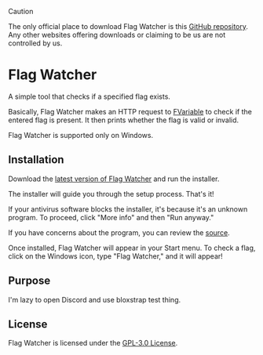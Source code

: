 > [!CAUTION]
> The only official place to download Flag Watcher is this [GitHub repository](https://github.com/validchoice/flag-watcher). Any other websites offering downloads or claiming to be us are not controlled by us.

# Flag Watcher

A simple tool that checks if a specified flag exists.

Basically, Flag Watcher makes an HTTP request to [FVariable](https://raw.githubusercontent.com/MaximumADHD/Roblox-Client-Tracker/roblox/FVariables.txt) to check if the entered flag is present. It then prints whether the flag is valid or invalid.
 
Flag Watcher is supported only on Windows.

## Installation

Download the [latest version of Flag Watcher](https://github.com/validchoice/flag-watcher/releases/latest) and run the installer.

The installer will guide you through the setup process. That's it!

If your antivirus software blocks the installer, it's because it's an unknown program. To proceed, click "More info" and then "Run anyway."

If you have concerns about the program, you can review the [source](https://github.com/validchoice/flag-watcher/blob/main/src/).

Once installed, Flag Watcher will appear in your Start menu. To check a flag, click on the Windows icon, type "Flag Watcher," and it will appear!

## Purpose

I'm lazy to open Discord and use bloxstrap test thing.

## License

Flag Watcher is licensed under the [GPL-3.0 License](LICENSE).
